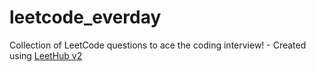 # leetcode_everday
Collection of LeetCode questions to ace the coding interview! - Created using [LeetHub v2](https://github.com/arunbhardwaj/LeetHub-2.0)
